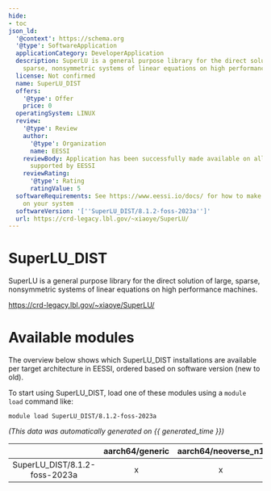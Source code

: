 ```yaml
---
hide:
- toc
json_ld:
  '@context': https://schema.org
  '@type': SoftwareApplication
  applicationCategory: DeveloperApplication
  description: SuperLU is a general purpose library for the direct solution of large,
    sparse, nonsymmetric systems of linear equations on high performance machines.
  license: Not confirmed
  name: SuperLU_DIST
  offers:
    '@type': Offer
    price: 0
  operatingSystem: LINUX
  review:
    '@type': Review
    author:
      '@type': Organization
      name: EESSI
    reviewBody: Application has been successfully made available on all architectures
      supported by EESSI
    reviewRating:
      '@type': Rating
      ratingValue: 5
  softwareRequirements: See https://www.eessi.io/docs/ for how to make EESSI available
    on your system
  softwareVersion: '[''SuperLU_DIST/8.1.2-foss-2023a'']'
  url: https://crd-legacy.lbl.gov/~xiaoye/SuperLU/
---
```


SuperLU_DIST
============


SuperLU is a general purpose library for the direct solution of large, sparse, nonsymmetric systems of linear equations on high performance machines.

https://crd-legacy.lbl.gov/~xiaoye/SuperLU/
# Available modules


The overview below shows which SuperLU_DIST installations are available per target architecture in EESSI, ordered based on software version (new to old).

To start using SuperLU_DIST, load one of these modules using a `module load` command like:

```shell
module load SuperLU_DIST/8.1.2-foss-2023a
```

*(This data was automatically generated on {{ generated_time }})*  

| |aarch64/generic|aarch64/neoverse_n1|aarch64/neoverse_v1|x86_64/generic|x86_64/amd/zen2|x86_64/amd/zen3|x86_64/amd/zen4|x86_64/intel/haswell|x86_64/intel/sapphirerapids|x86_64/intel/skylake_avx512|
| :---: | :---: | :---: | :---: | :---: | :---: | :---: | :---: | :---: | :---: | :---: |
|SuperLU_DIST/8.1.2-foss-2023a|x|x|x|x|x|x|x|x|x|x|
